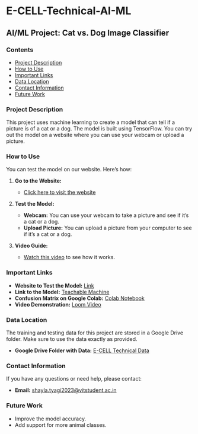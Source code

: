 # E-CELL-Technical-AI-ML

## AI/ML Project: Cat vs. Dog Image Classifier

### Contents
- [Project Description](#project-description)
- [How to Use](#how-to-use)
- [Important Links](#important-links)
- [Data Location](#data-location)
- [Contact Information](#contact-information)
- [Future Work](#future-work)

### Project Description
This project uses machine learning to create a model that can tell if a picture is of a cat or a dog. The model is built using TensorFlow. You can try out the model on a website where you can use your webcam or upload a picture.

### How to Use
You can test the model on our website. Here’s how:

1. **Go to the Website:**
   - [Click here to visit the website](https://sites.google.com/view/shaylatyagi/home)
   
2. **Test the Model:**
   - **Webcam:** You can use your webcam to take a picture and see if it’s a cat or a dog.
   - **Upload Picture:** You can upload a picture from your computer to see if it’s a cat or a dog.

3. **Video Guide:**
   - [Watch this video](https://www.loom.com/share/2d9c90f72dc24415b4712ab6be161b9f?sid=7fef043a-2e98-4f3f-ad26-a33eb5f315f6) to see how it works.

### Important Links
- **Website to Test the Model:** [Link](https://sites.google.com/view/shaylatyagi/home)
- **Link to the Model:** [Teachable Machine](https://teachablemachine.withgoogle.com/models/Apn2Zdxw/)
- **Confusion Matrix on Google Colab:** [Colab Notebook](https://colab.research.google.com/drive/1ufj1JPmBhZtCyQvGAKQ3Y8Ibh2blOhrI?usp=sharing)
- **Video Demonstration:** [Loom Video](https://www.loom.com/share/2d9c90f72dc24415b4712ab6be161b9f?sid=7fef043a-2e98-4f3f-ad26-a33eb5f315f6)

### Data Location
The training and testing data for this project are stored in a Google Drive folder. Make sure to use the data exactly as provided.

- **Google Drive Folder with Data:** [E-CELL Technical Data](https://drive.google.com/drive/folders/11MEwfQmQwmIDEqyeZWkd6Yer-WXIn0d8?usp=drive_link)

### Contact Information
If you have any questions or need help, please contact:
- **Email:** shayla.tyagi2023@vitstudent.ac.in

### Future Work
- Improve the model accuracy.
- Add support for more animal classes.
